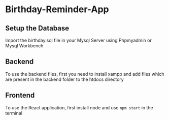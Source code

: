 # Birthday-Reminder-App

## Setup the Database

Import the birthday.sql file in your Mysql Server using Phpmyadmin or Mysql Workbench

## Backend 

To use the backend files, first you need to install xampp and add files which are present in the backend folder to the htdocs directory

## Frontend

To use the React application, first install node and use ```npm start``` in the terminal
